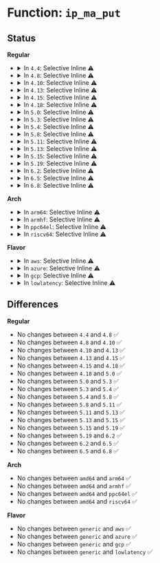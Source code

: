 # Function: <code>ip_ma_put</code>

## Status
<b>Regular</b>
<ul>
<li>
<details>
<summary>In <code>4.4</code>: Selective Inline ⚠️</summary>

```c
void ip_ma_put(struct ip_mc_list *im);
```

**Collision:** Unique Static

**Inline:** Selective

**Transformation:** False

**Instances:**

```
In net/ipv4/igmp.c (ffffffff81797a00)
Location: net/ipv4/igmp.c:180
Inline: True
Direct callers:
  - net/ipv4/igmp.c:igmp_timer_expire
  - net/ipv4/igmp.c:igmp_timer_expire
  - net/ipv4/igmp.c:igmp_timer_expire
  - net/ipv4/igmp.c:ip_mc_dec_group
  - net/ipv4/igmp.c:ip_mc_dec_group
  - net/ipv4/igmp.c:ip_mc_destroy_dev
```
**Symbols:**

```
ffffffff81797a00-ffffffff81797a3b: ip_ma_put (STB_LOCAL)
```
</details>
</li>
<li>
<details>
<summary>In <code>4.8</code>: Selective Inline ⚠️</summary>

```c
void ip_ma_put(struct ip_mc_list *im);
```

**Collision:** Unique Static

**Inline:** Selective

**Transformation:** False

**Instances:**

```
In net/ipv4/igmp.c (ffffffff818053a0)
Location: net/ipv4/igmp.c:174
Inline: True
Direct callers:
  - net/ipv4/igmp.c:ip_mc_destroy_dev
  - net/ipv4/igmp.c:ip_mc_dec_group
  - net/ipv4/igmp.c:ip_mc_dec_group
  - net/ipv4/igmp.c:igmp_timer_expire
  - net/ipv4/igmp.c:igmp_timer_expire
  - net/ipv4/igmp.c:igmp_timer_expire
```
**Symbols:**

```
ffffffff818053a0-ffffffff818053d9: ip_ma_put (STB_LOCAL)
```
</details>
</li>
<li>
<details>
<summary>In <code>4.10</code>: Selective Inline ⚠️</summary>

```c
void ip_ma_put(struct ip_mc_list *im);
```

**Collision:** Unique Static

**Inline:** Selective

**Transformation:** False

**Instances:**

```
In net/ipv4/igmp.c (ffffffff81836370)
Location: net/ipv4/igmp.c:174
Inline: True
Direct callers:
  - net/ipv4/igmp.c:ip_mc_destroy_dev
  - net/ipv4/igmp.c:ip_mc_dec_group
  - net/ipv4/igmp.c:ip_mc_dec_group
  - net/ipv4/igmp.c:igmp_timer_expire
  - net/ipv4/igmp.c:igmp_timer_expire
  - net/ipv4/igmp.c:igmp_timer_expire
```
**Symbols:**

```
ffffffff81836370-ffffffff818363a9: ip_ma_put (STB_LOCAL)
```
</details>
</li>
<li>
<details>
<summary>In <code>4.13</code>: Selective Inline ⚠️</summary>

```c
void ip_ma_put(struct ip_mc_list *im);
```

**Collision:** Unique Static

**Inline:** Selective

**Transformation:** False

**Instances:**

```
In net/ipv4/igmp.c (ffffffff81857870)
Location: net/ipv4/igmp.c:174
Inline: True
Direct callers:
  - net/ipv4/igmp.c:ip_mc_destroy_dev
  - net/ipv4/igmp.c:ip_mc_dec_group
  - net/ipv4/igmp.c:igmp_timer_expire
  - net/ipv4/igmp.c:igmp_timer_expire
  - net/ipv4/igmp.c:igmp_timer_expire
```
**Symbols:**

```
ffffffff81857870-ffffffff818578a7: ip_ma_put (STB_LOCAL)
```
</details>
</li>
<li>
<details>
<summary>In <code>4.15</code>: Selective Inline ⚠️</summary>

```c
void ip_ma_put(struct ip_mc_list *im);
```

**Collision:** Unique Static

**Inline:** Selective

**Transformation:** False

**Instances:**

```
In net/ipv4/igmp.c (ffffffff818d7ec0)
Location: net/ipv4/igmp.c:175
Inline: True
Direct callers:
  - net/ipv4/igmp.c:ip_mc_destroy_dev
  - net/ipv4/igmp.c:ip_mc_dec_group
  - net/ipv4/igmp.c:igmp_timer_expire
```
**Symbols:**

```
ffffffff818d7ec0-ffffffff818d7f04: ip_ma_put (STB_LOCAL)
```
</details>
</li>
<li>
<details>
<summary>In <code>4.18</code>: Selective Inline ⚠️</summary>

```c
void ip_ma_put(struct ip_mc_list *im);
```

**Collision:** Unique Static

**Inline:** Selective

**Transformation:** False

**Instances:**

```
In net/ipv4/igmp.c (ffffffff8192e070)
Location: net/ipv4/igmp.c:175
Inline: True
Direct callers:
  - net/ipv4/igmp.c:ip_mc_destroy_dev
  - net/ipv4/igmp.c:ip_mc_dec_group
  - net/ipv4/igmp.c:igmp_timer_expire
```
**Symbols:**

```
ffffffff8192e070-ffffffff8192e0b6: ip_ma_put (STB_LOCAL)
```
</details>
</li>
<li>
<details>
<summary>In <code>5.0</code>: Selective Inline ⚠️</summary>

```c
void ip_ma_put(struct ip_mc_list *im);
```

**Collision:** Unique Static

**Inline:** Selective

**Transformation:** False

**Instances:**

```
In net/ipv4/igmp.c (ffffffff8195bd60)
Location: net/ipv4/igmp.c:172
Inline: True
Direct callers:
  - net/ipv4/igmp.c:ip_mc_destroy_dev
  - net/ipv4/igmp.c:ip_mc_dec_group
  - net/ipv4/igmp.c:igmp_timer_expire
```
**Symbols:**

```
ffffffff8195bd60-ffffffff8195bda6: ip_ma_put (STB_LOCAL)
```
</details>
</li>
<li>
<details>
<summary>In <code>5.3</code>: Selective Inline ⚠️</summary>

```c
void ip_ma_put(struct ip_mc_list *im);
```

**Collision:** Unique Static

**Inline:** Selective

**Transformation:** False

**Instances:**

```
In net/ipv4/igmp.c (ffffffff819c0a40)
Location: net/ipv4/igmp.c:169
Inline: True
Direct callers:
  - net/ipv4/igmp.c:ip_mc_destroy_dev
  - net/ipv4/igmp.c:__ip_mc_dec_group
  - net/ipv4/igmp.c:igmp_timer_expire
```
**Symbols:**

```
ffffffff819c0a40-ffffffff819c0a87: ip_ma_put (STB_LOCAL)
```
</details>
</li>
<li>
<details>
<summary>In <code>5.4</code>: Selective Inline ⚠️</summary>

```c
void ip_ma_put(struct ip_mc_list *im);
```

**Collision:** Unique Static

**Inline:** Selective

**Transformation:** False

**Instances:**

```
In net/ipv4/igmp.c (ffffffff819f75e0)
Location: net/ipv4/igmp.c:169
Inline: True
Direct callers:
  - net/ipv4/igmp.c:ip_mc_destroy_dev
  - net/ipv4/igmp.c:__ip_mc_dec_group
  - net/ipv4/igmp.c:igmp_timer_expire
```
**Symbols:**

```
ffffffff819f75e0-ffffffff819f7627: ip_ma_put (STB_LOCAL)
```
</details>
</li>
<li>
<details>
<summary>In <code>5.8</code>: Selective Inline ⚠️</summary>

```c
void ip_ma_put(struct ip_mc_list *im);
```

**Collision:** Unique Static

**Inline:** Selective

**Transformation:** False

**Instances:**

```
In net/ipv4/igmp.c (ffffffff81ae8f31)
Location: net/ipv4/igmp.c:167
Inline: True
Inline callers:
  - net/ipv4/igmp.c:ip_mc_destroy_dev
  - net/ipv4/igmp.c:ip_mc_destroy_dev
Direct callers:
  - net/ipv4/igmp.c:__ip_mc_dec_group
  - net/ipv4/igmp.c:igmp_timer_expire
```
**Symbols:**

```
ffffffff81ae6a50-ffffffff81ae6ad3: ip_ma_put (STB_LOCAL)
```
</details>
</li>
<li>
<details>
<summary>In <code>5.11</code>: Selective Inline ⚠️</summary>

```c
void ip_ma_put(struct ip_mc_list *im);
```

**Collision:** Unique Static

**Inline:** Selective

**Transformation:** False

**Instances:**

```
In net/ipv4/igmp.c (ffffffff81af3ad0)
Location: net/ipv4/igmp.c:167
Inline: True
Direct callers:
  - net/ipv4/igmp.c:ip_mc_destroy_dev
  - net/ipv4/igmp.c:__ip_mc_dec_group
  - net/ipv4/igmp.c:igmp_timer_expire
```
**Symbols:**

```
ffffffff81af3ad0-ffffffff81af3b53: ip_ma_put (STB_LOCAL)
```
</details>
</li>
<li>
<details>
<summary>In <code>5.13</code>: Selective Inline ⚠️</summary>

```c
void ip_ma_put(struct ip_mc_list *im);
```

**Collision:** Unique Static

**Inline:** Selective

**Transformation:** False

**Instances:**

```
In net/ipv4/igmp.c (ffffffff81adf130)
Location: net/ipv4/igmp.c:167
Inline: True
Direct callers:
  - net/ipv4/igmp.c:ip_mc_destroy_dev
  - net/ipv4/igmp.c:__ip_mc_dec_group
  - net/ipv4/igmp.c:igmp_timer_expire
```
**Symbols:**

```
ffffffff81adf130-ffffffff81adf1b3: ip_ma_put (STB_LOCAL)
```
</details>
</li>
<li>
<details>
<summary>In <code>5.15</code>: Selective Inline ⚠️</summary>

```c
void ip_ma_put(struct ip_mc_list *im);
```

**Collision:** Unique Static

**Inline:** Selective

**Transformation:** False

**Instances:**

```
In net/ipv4/igmp.c (ffffffff81b9e610)
Location: net/ipv4/igmp.c:167
Inline: True
Direct callers:
  - net/ipv4/igmp.c:ip_mc_destroy_dev
  - net/ipv4/igmp.c:__ip_mc_dec_group
  - net/ipv4/igmp.c:igmp_timer_expire
```
**Symbols:**

```
ffffffff81b9e610-ffffffff81b9e693: ip_ma_put (STB_LOCAL)
```
</details>
</li>
<li>
<details>
<summary>In <code>5.19</code>: Selective Inline ⚠️</summary>

```c
void ip_ma_put(struct ip_mc_list *im);
```

**Collision:** Unique Static

**Inline:** Selective

**Transformation:** False

**Instances:**

```
In net/ipv4/igmp.c (ffffffff81d30960)
Location: net/ipv4/igmp.c:167
Inline: True
Direct callers:
  - net/ipv4/igmp.c:ip_mc_destroy_dev
  - net/ipv4/igmp.c:__ip_mc_dec_group
  - net/ipv4/igmp.c:igmp_timer_expire
```
**Symbols:**

```
ffffffff81d30960-ffffffff81d30a07: ip_ma_put (STB_LOCAL)
```
</details>
</li>
<li>
<details>
<summary>In <code>6.2</code>: Selective Inline ⚠️</summary>

```c
void ip_ma_put(struct ip_mc_list *im);
```

**Collision:** Unique Static

**Inline:** Selective

**Transformation:** False

**Instances:**

```
In net/ipv4/igmp.c (ffffffff81ef8ae0)
Location: net/ipv4/igmp.c:167
Inline: True
Direct callers:
  - net/ipv4/igmp.c:ip_mc_destroy_dev
  - net/ipv4/igmp.c:__ip_mc_dec_group
  - net/ipv4/igmp.c:igmp_timer_expire
```
**Symbols:**

```
ffffffff81ef8ae0-ffffffff81ef8b87: ip_ma_put (STB_LOCAL)
```
</details>
</li>
<li>
<details>
<summary>In <code>6.5</code>: Selective Inline ⚠️</summary>

```c
void ip_ma_put(struct ip_mc_list *im);
```

**Collision:** Unique Static

**Inline:** Selective

**Transformation:** False

**Instances:**

```
In net/ipv4/igmp.c (ffffffff81f58550)
Location: net/ipv4/igmp.c:167
Inline: True
Direct callers:
  - net/ipv4/igmp.c:ip_mc_destroy_dev
  - net/ipv4/igmp.c:__ip_mc_dec_group
  - net/ipv4/igmp.c:igmp_timer_expire
```
**Symbols:**

```
ffffffff81f58550-ffffffff81f585f5: ip_ma_put (STB_LOCAL)
```
</details>
</li>
<li>
<details>
<summary>In <code>6.8</code>: Selective Inline ⚠️</summary>

```c
void ip_ma_put(struct ip_mc_list *im);
```

**Collision:** Unique Static

**Inline:** Selective

**Transformation:** False

**Instances:**

```
In net/ipv4/igmp.c (ffffffff8201ea10)
Location: net/ipv4/igmp.c:167
Inline: True
Direct callers:
  - net/ipv4/igmp.c:ip_mc_destroy_dev
  - net/ipv4/igmp.c:__ip_mc_dec_group
  - net/ipv4/igmp.c:igmp_timer_expire
  - net/ipv4/igmp.c:igmp_start_timer
```
**Symbols:**

```
ffffffff8201ea10-ffffffff8201eab5: ip_ma_put (STB_LOCAL)
```
</details>
</li>
</ul>
<b>Arch</b>
<ul>
<li>
<details>
<summary>In <code>arm64</code>: Selective Inline ⚠️</summary>

```c
void ip_ma_put(struct ip_mc_list *im);
```

**Collision:** Unique Static

**Inline:** Selective

**Transformation:** False

**Instances:**

```
In net/ipv4/igmp.c (ffff800010cae2f0)
Location: net/ipv4/igmp.c:169
Inline: True
Direct callers:
  - net/ipv4/igmp.c:ip_mc_destroy_dev
  - net/ipv4/igmp.c:__ip_mc_dec_group
  - net/ipv4/igmp.c:igmp_timer_expire
  - net/ipv4/igmp.c:igmp_timer_expire
  - net/ipv4/igmp.c:igmp_timer_expire
```
**Symbols:**

```
ffff800010cae2f0-ffff800010cae364: ip_ma_put (STB_LOCAL)
```
</details>
</li>
<li>
<details>
<summary>In <code>armhf</code>: Selective Inline ⚠️</summary>

```c
void ip_ma_put(struct ip_mc_list *im);
```

**Collision:** Unique Static

**Inline:** Selective

**Transformation:** False

**Instances:**

```
In net/ipv4/igmp.c (c0dbbfa0)
Location: net/ipv4/igmp.c:169
Inline: True
Direct callers:
  - net/ipv4/igmp.c:ip_mc_destroy_dev
  - net/ipv4/igmp.c:__ip_mc_dec_group
  - net/ipv4/igmp.c:igmp_timer_expire
```
**Symbols:**

```
c0dbbfa0-c0dbc008: ip_ma_put (STB_LOCAL)
```
</details>
</li>
<li>
<details>
<summary>In <code>ppc64el</code>: Selective Inline ⚠️</summary>

```c
void ip_ma_put(struct ip_mc_list *im);
```

**Collision:** Unique Static

**Inline:** Selective

**Transformation:** False

**Instances:**

```
In net/ipv4/igmp.c (c000000000dc61c0)
Location: net/ipv4/igmp.c:169
Inline: True
Direct callers:
  - net/ipv4/igmp.c:ip_mc_destroy_dev
  - net/ipv4/igmp.c:__ip_mc_dec_group
  - net/ipv4/igmp.c:igmp_timer_expire
  - net/ipv4/igmp.c:igmp_timer_expire
  - net/ipv4/igmp.c:igmp_timer_expire
```
**Symbols:**

```
c000000000dc61c0-c000000000dc628c: ip_ma_put (STB_LOCAL)
```
</details>
</li>
<li>
<details>
<summary>In <code>riscv64</code>: Selective Inline ⚠️</summary>

```c
void ip_ma_put(struct ip_mc_list *im);
```

**Collision:** Unique Static

**Inline:** Selective

**Transformation:** False

**Instances:**

```
In net/ipv4/igmp.c (ffffffe000807fa8)
Location: net/ipv4/igmp.c:169
Inline: True
Direct callers:
  - net/ipv4/igmp.c:ip_mc_destroy_dev
  - net/ipv4/igmp.c:__ip_mc_dec_group
  - net/ipv4/igmp.c:igmp_timer_expire
```
**Symbols:**

```
ffffffe000807fa8-ffffffe000808012: ip_ma_put (STB_LOCAL)
```
</details>
</li>
</ul>
<b>Flavor</b>
<ul>
<li>
<details>
<summary>In <code>aws</code>: Selective Inline ⚠️</summary>

```c
void ip_ma_put(struct ip_mc_list *im);
```

**Collision:** Unique Static

**Inline:** Selective

**Transformation:** False

**Instances:**

```
In net/ipv4/igmp.c (ffffffff81997380)
Location: net/ipv4/igmp.c:169
Inline: True
Direct callers:
  - net/ipv4/igmp.c:ip_mc_destroy_dev
  - net/ipv4/igmp.c:__ip_mc_dec_group
  - net/ipv4/igmp.c:igmp_timer_expire
```
**Symbols:**

```
ffffffff81997380-ffffffff819973c7: ip_ma_put (STB_LOCAL)
```
</details>
</li>
<li>
<details>
<summary>In <code>azure</code>: Selective Inline ⚠️</summary>

```c
void ip_ma_put(struct ip_mc_list *im);
```

**Collision:** Unique Static

**Inline:** Selective

**Transformation:** False

**Instances:**

```
In net/ipv4/igmp.c (ffffffff81950e40)
Location: net/ipv4/igmp.c:169
Inline: True
Direct callers:
  - net/ipv4/igmp.c:ip_mc_destroy_dev
  - net/ipv4/igmp.c:__ip_mc_dec_group
  - net/ipv4/igmp.c:igmp_timer_expire
```
**Symbols:**

```
ffffffff81950e40-ffffffff81950e87: ip_ma_put (STB_LOCAL)
```
</details>
</li>
<li>
<details>
<summary>In <code>gcp</code>: Selective Inline ⚠️</summary>

```c
void ip_ma_put(struct ip_mc_list *im);
```

**Collision:** Unique Static

**Inline:** Selective

**Transformation:** False

**Instances:**

```
In net/ipv4/igmp.c (ffffffff81a01c20)
Location: net/ipv4/igmp.c:169
Inline: True
Direct callers:
  - net/ipv4/igmp.c:ip_mc_destroy_dev
  - net/ipv4/igmp.c:__ip_mc_dec_group
  - net/ipv4/igmp.c:igmp_timer_expire
```
**Symbols:**

```
ffffffff81a01c20-ffffffff81a01c67: ip_ma_put (STB_LOCAL)
```
</details>
</li>
<li>
<details>
<summary>In <code>lowlatency</code>: Selective Inline ⚠️</summary>

```c
void ip_ma_put(struct ip_mc_list *im);
```

**Collision:** Unique Static

**Inline:** Selective

**Transformation:** False

**Instances:**

```
In net/ipv4/igmp.c (ffffffff81a0c150)
Location: net/ipv4/igmp.c:169
Inline: True
Direct callers:
  - net/ipv4/igmp.c:ip_mc_destroy_dev
  - net/ipv4/igmp.c:__ip_mc_dec_group
  - net/ipv4/igmp.c:igmp_timer_expire
```
**Symbols:**

```
ffffffff81a0c150-ffffffff81a0c197: ip_ma_put (STB_LOCAL)
```
</details>
</li>
</ul>

## Differences
<b>Regular</b>
<ul>
<li>
No changes between <code>4.4</code> and <code>4.8</code> ✅
</li>
<li>
No changes between <code>4.8</code> and <code>4.10</code> ✅
</li>
<li>
No changes between <code>4.10</code> and <code>4.13</code> ✅
</li>
<li>
No changes between <code>4.13</code> and <code>4.15</code> ✅
</li>
<li>
No changes between <code>4.15</code> and <code>4.18</code> ✅
</li>
<li>
No changes between <code>4.18</code> and <code>5.0</code> ✅
</li>
<li>
No changes between <code>5.0</code> and <code>5.3</code> ✅
</li>
<li>
No changes between <code>5.3</code> and <code>5.4</code> ✅
</li>
<li>
No changes between <code>5.4</code> and <code>5.8</code> ✅
</li>
<li>
No changes between <code>5.8</code> and <code>5.11</code> ✅
</li>
<li>
No changes between <code>5.11</code> and <code>5.13</code> ✅
</li>
<li>
No changes between <code>5.13</code> and <code>5.15</code> ✅
</li>
<li>
No changes between <code>5.15</code> and <code>5.19</code> ✅
</li>
<li>
No changes between <code>5.19</code> and <code>6.2</code> ✅
</li>
<li>
No changes between <code>6.2</code> and <code>6.5</code> ✅
</li>
<li>
No changes between <code>6.5</code> and <code>6.8</code> ✅
</li>
</ul>
<b>Arch</b>
<ul>
<li>
No changes between <code>amd64</code> and <code>arm64</code> ✅
</li>
<li>
No changes between <code>amd64</code> and <code>armhf</code> ✅
</li>
<li>
No changes between <code>amd64</code> and <code>ppc64el</code> ✅
</li>
<li>
No changes between <code>amd64</code> and <code>riscv64</code> ✅
</li>
</ul>
<b>Flavor</b>
<ul>
<li>
No changes between <code>generic</code> and <code>aws</code> ✅
</li>
<li>
No changes between <code>generic</code> and <code>azure</code> ✅
</li>
<li>
No changes between <code>generic</code> and <code>gcp</code> ✅
</li>
<li>
No changes between <code>generic</code> and <code>lowlatency</code> ✅
</li>
</ul>

